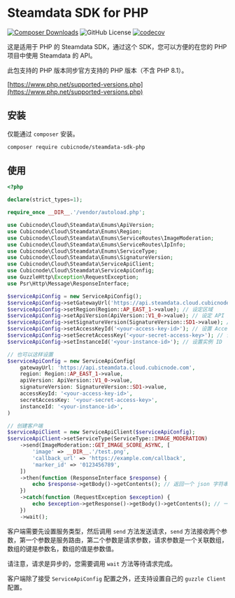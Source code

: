 # Steamdata SDK for PHP

[![Composer Downloads](https://img.shields.io/packagist/dt/cubicnode/steamdata-sdk-php.svg)](https://packagist.org/packages/cubicnode/steamdata-sdk-php)
![GitHub License](https://img.shields.io/github/license/CubicNode/steamdata-sdk-php)
[![codecov](https://codecov.io/gh/CubicNode/steamdata-sdk-php/branch/master/graph/badge.svg?token=RS9KPZIO77)](https://codecov.io/gh/CubicNode/steamdata-sdk-php)

这是适用于 PHP 的 Steamdata SDK，通过这个 SDK，您可以方便的在您的 PHP 项目中使用 Steamdata 的 API。

此包支持的 PHP 版本同步官方支持的 PHP 版本（不含 PHP 8.1）。

[https://www.php.net/supported-versions.php](https://www.php.net/supported-versions.php)


## 安装

仅能通过 `composer` 安装。
```bash
composer require cubicnode/steamdata-sdk-php
```


## 使用

```php
<?php

declare(strict_types=1);

require_once __DIR__.'/vendor/autoload.php';

use Cubicnode\Cloud\Steamdata\Enums\ApiVersion;
use Cubicnode\Cloud\Steamdata\Enums\Region;
use Cubicnode\Cloud\Steamdata\Enums\ServiceRoutes\ImageModeration;
use Cubicnode\Cloud\Steamdata\Enums\ServiceRoutes\IpInfo;
use Cubicnode\Cloud\Steamdata\Enums\ServiceType;
use Cubicnode\Cloud\Steamdata\Enums\SignatureVersion;
use Cubicnode\Cloud\Steamdata\ServiceApiClient;
use Cubicnode\Cloud\Steamdata\ServiceApiConfig;
use GuzzleHttp\Exception\RequestException;
use Psr\Http\Message\ResponseInterface;

$serviceApiConfig = new ServiceApiConfig();
$serviceApiConfig->setGatewayUrl('https://api.steamdata.cloud.cubicnode.com');
$serviceApiConfig->setRegion(Region::AP_EAST_1->value); // 设定区域
$serviceApiConfig->setApiVersion(ApiVersion::V1_0->value); // 设定 API 版本
$serviceApiConfig->setSignatureVersion(SignatureVersion::SD1->value); // 设定签名版本
$serviceApiConfig->setAccessKeyId('<your-access-key-id>'); // 设置 AccessKeyId
$serviceApiConfig->setSecretAccessKey('<your-secret-access-key>'); // 设置 SecretAccessKey
$serviceApiConfig->setInstanceId('<your-instance-id>'); // 设置实例 ID

// 也可以这样设置
$serviceApiConfig = new ServiceApiConfig(
    gatewayUrl: 'https://api.steamdata.cloud.cubicnode.com',
    region: Region::AP_EAST_1->value,
    apiVersion: ApiVersion::V1_0->value,
    signatureVersion: SignatureVersion::SD1->value,
    accessKeyId: '<your-access-key-id>',
    secretAccessKey: '<your-secret-access-key>',
    instanceId: '<your-instance-id>',
)

// 创建客户端
$serviceApiClient = new ServiceApiClient($serviceApiConfig);
$serviceApiClient->setServiceType(ServiceType::IMAGE_MODERATION)
    ->send(ImageModeration::GET_IMAGE_SCORE_ASYNC, [
        'image' => __DIR__.'/test.png',
        'callback_url' => 'https://example.com/callback',
        'marker_id' => '0123456789',
    ])
    ->then(function (ResponseInterface $response) {
        echo $response->getBody()->getContents(); // 返回一个 json 字符串
    })
    ->catch(function (RequestException $exception) {
        echo $exception->getResponse()->getBody()->getContents(); // 一般情况下，返回一个 json 字符串
    })
    ->wait();
```

客户端需要先设置服务类型，然后调用 `send` 方法发送请求，`send` 方法接收两个参数，第一个参数是服务路由，第二个参数是请求参数，请求参数是一个关联数组，数组的键是参数名，数组的值是参数值。

请注意，请求是异步的，您需要调用 `wait` 方法等待请求完成。

客户端除了接受 `ServiceApiConfig` 配置之外，还支持设置自己的 `guzzle Client` 配置。
